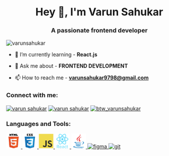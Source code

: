 
<h1 align="center">Hey 🤝, I'm Varun Sahukar</h1>
<h3 align="center">A passionate frontend developer </h3>


<p align="left"> <img src="https://komarev.com/ghpvc/?username=varunsahukar&label=Profile%20views&color=0e75b6&style=flat" alt="varunsahukar" /> </p>

- 🌱 I’m currently learning - **React.js**

- 💬 Ask me about - **FRONTEND DEVELOPMENT**

- 📫 How to reach me - **varunsahukar9798@gmail.com**

<h3 align="left">Connect with me:</h3>
<p align="left">
<a href="www.linkedin.com/in/varun-sahukar-vs9798" target="blank"><img align="center" src="https://raw.githubusercontent.com/rahuldkjain/github-profile-readme-generator/master/src/images/icons/Social/linked-in-alt.svg" alt="varun sahukar" height="30" width="40" /></a>
<a href="https://stackoverflow.com/users/27849561/varun-sahukar?tab=profile" target="blank"><img align="center" src="https://raw.githubusercontent.com/rahuldkjain/github-profile-readme-generator/master/src/images/icons/Social/stack-overflow.svg" alt="varun sahukar" height="30" width="40" /></a>
<a href="https://instagram.com/btw_varunsahukar" target="blank"><img align="center" src="https://raw.githubusercontent.com/rahuldkjain/github-profile-readme-generator/master/src/images/icons/Social/instagram.svg" alt="btw_varunsahukar" height="30" width="40" /></a>
</p>

<h3 align="left">Languages and Tools:</h3>
<p align="left">  </a>  <a href="https://www.w3.org/html/" target="_blank" rel="noreferrer"> <img src="https://raw.githubusercontent.com/devicons/devicon/master/icons/html5/html5-original-wordmark.svg" alt="html5" width="40" height="40"/> </a> <a href="https://www.w3schools.com/css/" target="_blank" rel="noreferrer"> <img src="https://raw.githubusercontent.com/devicons/devicon/master/icons/css3/css3-original-wordmark.svg" alt="css3" width="40" height="40"/> </a> <a href="https://developer.mozilla.org/en-US/docs/Web/JavaScript" target="_blank" rel="noreferrer"> <img src="https://raw.githubusercontent.com/devicons/devicon/master/icons/javascript/javascript-original.svg" alt="javascript" width="40" height="40"/> </a><a href="https://reactjs.org/" target="_blank" rel="noreferrer"> <img src="https://raw.githubusercontent.com/devicons/devicon/master/icons/react/react-original-wordmark.svg" alt="react" width="40" height="40"/> </a>  <a href="https://www.java.com" target="_blank" rel="noreferrer"> <img src="https://raw.githubusercontent.com/devicons/devicon/master/icons/java/java-original.svg" alt="java" width="40" height="40"/> </a> <a href="https://www.figma.com/" target="_blank" rel="noreferrer"> <img src="https://www.vectorlogo.zone/logos/figma/figma-icon.svg" alt="figma" width="40" height="40"/> </a> <a href="https://git-scm.com/" target="_blank" rel="noreferrer"> <img src="https://www.vectorlogo.zone/logos/git-scm/git-scm-icon.svg" alt="git" width="40" height="40"/> </a>  
